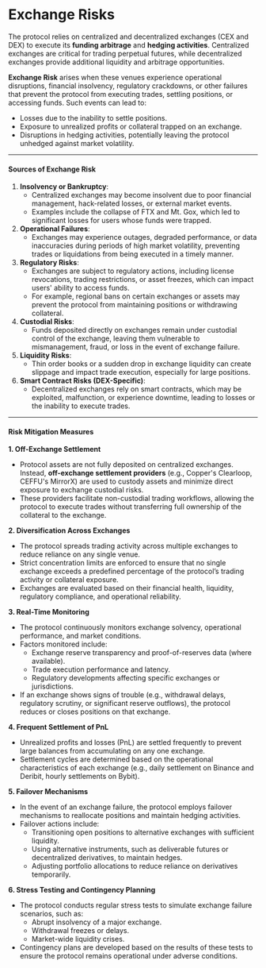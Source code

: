 # Exchange Risks

The protocol relies on centralized and decentralized exchanges (CEX and DEX) to execute its **funding arbitrage** and **hedging activities**. Centralized exchanges are critical for trading perpetual futures, while decentralized exchanges provide additional liquidity and arbitrage opportunities.

**Exchange Risk** arises when these venues experience operational disruptions, financial insolvency, regulatory crackdowns, or other failures that prevent the protocol from executing trades, settling positions, or accessing funds. Such events can lead to:

* Losses due to the inability to settle positions.
* Exposure to unrealized profits or collateral trapped on an exchange.
* Disruptions in hedging activities, potentially leaving the protocol unhedged against market volatility.

***

#### **Sources of Exchange Risk**

1. **Insolvency or Bankruptcy**:
   * Centralized exchanges may become insolvent due to poor financial management, hack-related losses, or external market events.
   * Examples include the collapse of FTX and Mt. Gox, which led to significant losses for users whose funds were trapped.
2. **Operational Failures**:
   * Exchanges may experience outages, degraded performance, or data inaccuracies during periods of high market volatility, preventing trades or liquidations from being executed in a timely manner.
3. **Regulatory Risks**:
   * Exchanges are subject to regulatory actions, including license revocations, trading restrictions, or asset freezes, which can impact users' ability to access funds.
   * For example, regional bans on certain exchanges or assets may prevent the protocol from maintaining positions or withdrawing collateral.
4. **Custodial Risks**:
   * Funds deposited directly on exchanges remain under custodial control of the exchange, leaving them vulnerable to mismanagement, fraud, or loss in the event of exchange failure.
5. **Liquidity Risks**:
   * Thin order books or a sudden drop in exchange liquidity can create slippage and impact trade execution, especially for large positions.
6. **Smart Contract Risks (DEX-Specific)**:
   * Decentralized exchanges rely on smart contracts, which may be exploited, malfunction, or experience downtime, leading to losses or the inability to execute trades.

***

#### **Risk Mitigation Measures**

**1. Off-Exchange Settlement**

* Protocol assets are not fully deposited on centralized exchanges. Instead, **off-exchange settlement providers** (e.g., Copper's Clearloop, CEFFU's MirrorX) are used to custody assets and minimize direct exposure to exchange custodial risks.
* These providers facilitate non-custodial trading workflows, allowing the protocol to execute trades without transferring full ownership of the collateral to the exchange.

**2. Diversification Across Exchanges**

* The protocol spreads trading activity across multiple exchanges to reduce reliance on any single venue.
* Strict concentration limits are enforced to ensure that no single exchange exceeds a predefined percentage of the protocol’s trading activity or collateral exposure.
* Exchanges are evaluated based on their financial health, liquidity, regulatory compliance, and operational reliability.

**3. Real-Time Monitoring**

* The protocol continuously monitors exchange solvency, operational performance, and market conditions.
* Factors monitored include:
  * Exchange reserve transparency and proof-of-reserves data (where available).
  * Trade execution performance and latency.
  * Regulatory developments affecting specific exchanges or jurisdictions.
* If an exchange shows signs of trouble (e.g., withdrawal delays, regulatory scrutiny, or significant reserve outflows), the protocol reduces or closes positions on that exchange.

**4. Frequent Settlement of PnL**

* Unrealized profits and losses (PnL) are settled frequently to prevent large balances from accumulating on any one exchange.
* Settlement cycles are determined based on the operational characteristics of each exchange (e.g., daily settlement on Binance and Deribit, hourly settlements on Bybit).

**5. Failover Mechanisms**

* In the event of an exchange failure, the protocol employs failover mechanisms to reallocate positions and maintain hedging activities.
* Failover actions include:
  * Transitioning open positions to alternative exchanges with sufficient liquidity.
  * Using alternative instruments, such as deliverable futures or decentralized derivatives, to maintain hedges.
  * Adjusting portfolio allocations to reduce reliance on derivatives temporarily.

**6. Stress Testing and Contingency Planning**

* The protocol conducts regular stress tests to simulate exchange failure scenarios, such as:
  * Abrupt insolvency of a major exchange.
  * Withdrawal freezes or delays.
  * Market-wide liquidity crises.
* Contingency plans are developed based on the results of these tests to ensure the protocol remains operational under adverse conditions.
